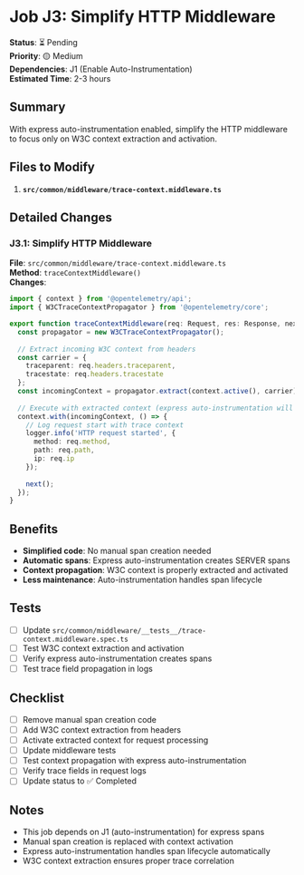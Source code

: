 # Job J3: Simplify HTTP Middleware

**Status**: ⏳ Pending  
**Priority**: 🟡 Medium  
**Dependencies**: J1 (Enable Auto-Instrumentation)  
**Estimated Time**: 2-3 hours

## Summary
With express auto-instrumentation enabled, simplify the HTTP middleware to focus only on W3C context extraction and activation.

## Files to Modify
1. **`src/common/middleware/trace-context.middleware.ts`**

## Detailed Changes

### J3.1: Simplify HTTP Middleware
**File**: `src/common/middleware/trace-context.middleware.ts`  
**Method**: `traceContextMiddleware()`  
**Changes**:
```typescript
import { context } from '@opentelemetry/api';
import { W3CTraceContextPropagator } from '@opentelemetry/core';

export function traceContextMiddleware(req: Request, res: Response, next: NextFunction): void {
  const propagator = new W3CTraceContextPropagator();
  
  // Extract incoming W3C context from headers
  const carrier = { 
    traceparent: req.headers.traceparent, 
    tracestate: req.headers.tracestate 
  };
  const incomingContext = propagator.extract(context.active(), carrier);
  
  // Execute with extracted context (express auto-instrumentation will create the span)
  context.with(incomingContext, () => {
    // Log request start with trace context
    logger.info('HTTP request started', {
      method: req.method,
      path: req.path,
      ip: req.ip
    });
    
    next();
  });
}
```

## Benefits
- **Simplified code**: No manual span creation needed
- **Automatic spans**: Express auto-instrumentation creates SERVER spans
- **Context propagation**: W3C context is properly extracted and activated
- **Less maintenance**: Auto-instrumentation handles span lifecycle

## Tests
- [ ] Update `src/common/middleware/__tests__/trace-context.middleware.spec.ts`
- [ ] Test W3C context extraction and activation
- [ ] Verify express auto-instrumentation creates spans
- [ ] Test trace field propagation in logs

## Checklist
- [ ] Remove manual span creation code
- [ ] Add W3C context extraction from headers
- [ ] Activate extracted context for request processing
- [ ] Update middleware tests
- [ ] Test context propagation with express auto-instrumentation
- [ ] Verify trace fields in request logs
- [ ] Update status to ✅ Completed

## Notes
- This job depends on J1 (auto-instrumentation) for express spans
- Manual span creation is replaced with context activation
- Express auto-instrumentation handles span lifecycle automatically
- W3C context extraction ensures proper trace correlation
